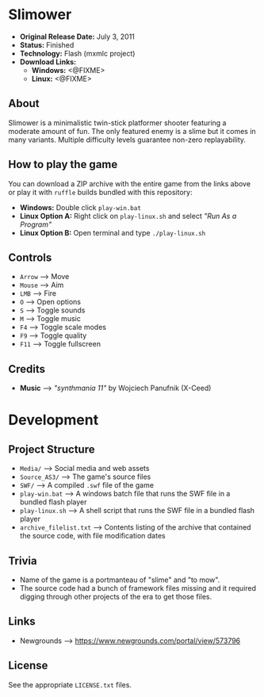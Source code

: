 # Slimower

 - **Original Release Date:** July 3, 2011
 - **Status:** Finished
 - **Technology:** Flash (mxmlc project)
 - **Download Links:**
   - **Windows:** <@FIXME>
   - **Linux:** <@FIXME>


## About
Slimower is a minimalistic twin-stick platformer shooter featuring a moderate
amount of fun. The only featured enemy is a slime but it comes in many variants.
Multiple difficulty levels guarantee non-zero replayability.


## How to play the game
You can download a ZIP archive with the entire game from the links above
or play it with `ruffle` builds bundled with this repository:

 - **Windows:** Double click `play-win.bat`
 - **Linux Option A:** Right click on `play-linux.sh` and
   select *"Run As a Program"*
 - **Linux Option B:** Open terminal and type `./play-linux.sh`


## Controls
 - `Arrow` ⟶ Move
 - `Mouse` ⟶ Aim
 - `LMB` ⟶ Fire
 - `O` ⟶ Open options
 - `S` ⟶ Toggle sounds
 - `M` ⟶ Toggle music
 - `F4` ⟶ Toggle scale modes
 - `F9` ⟶ Toggle quality
 - `F11` ⟶ Toggle fullscreen


## Credits
 - **Music** ⟶ *"synthmania 11"* by Wojciech Panufnik (X-Ceed)


# Development
## Project Structure
 - `Media/` ⟶ Social media and web assets
 - `Source_AS3/` ⟶ The game's source files
 - `SWF/` ⟶ A compiled `.swf` file of the game
 - `play-win.bat` ⟶ A windows batch file that runs the SWF file in
   a bundled flash player
 - `play-linux.sh` ⟶ A shell script that runs the SWF file in
   a bundled flash player
 - `archive_filelist.txt` ⟶ Contents listing of the archive that contained the
   source code, with file modification dates


## Trivia
 - Name of the game is a portmanteau of "slime" and "to mow".
 - The source code had a bunch of framework files missing and it required
   digging through other projects of the era to get those files.


## Links
 - Newgrounds ⟶ https://www.newgrounds.com/portal/view/573796


## License
See the appropriate `LICENSE.txt` files.
